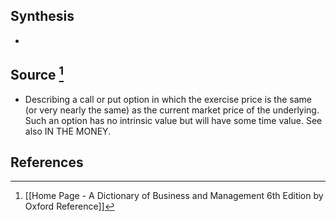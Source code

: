 ## Synthesis
- 
## Source [^1]
- Describing a call or put option in which the exercise price is the same (or very nearly the same) as the current market price of the underlying. Such an option has no intrinsic value but will have some time value. See also IN THE MONEY.
## References

[^1]: [[Home Page - A Dictionary of Business and Management 6th Edition by Oxford Reference]]